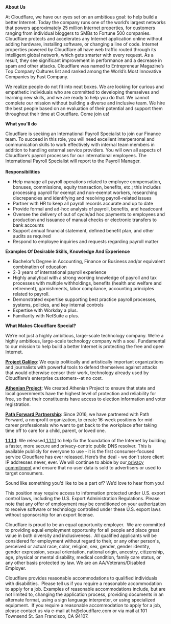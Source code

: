 <div class="content-intro">
	<div><strong>About Us</strong></div>
	<div>
		<p><span style="font-weight: 400;">At Cloudflare, we have our eyes set on an ambitious goal: to help build a better Internet. Today the company runs one of the world’s largest networks that powers approximately 25 million Internet properties, for customers ranging from individual bloggers to SMBs to Fortune 500 companies. Cloudflare protects and accelerates any Internet application online without adding hardware, installing software, or changing a line of code. Internet properties powered by Cloudflare all have web traffic routed through its intelligent global network, which gets smarter with every request. As a result, they see significant improvement in performance and a decrease in spam and other attacks. Cloudflare was named to Entrepreneur Magazine’s Top Company Cultures list and ranked among the World’s Most Innovative Companies by Fast Company.</span><span style="font-weight: 400;">&nbsp;</span></p>
		<p><span style="font-weight: 400;">We realize people do not fit into neat boxes. We are looking for curious and empathetic individuals who are committed to developing themselves and learning new skills, and we are ready to help you do that. We cannot complete our mission without building a diverse and inclusive team. We hire the best people based on an evaluation of their potential and support them throughout their time at Cloudflare. Come join us!&nbsp;</span></p>
	</div>
</div>
<p><strong>What you'll do&nbsp;</strong></p>
<p><span style="font-weight: 400;">Cloudflare is seeking an International Payroll Specialist to join our Finance team. To succeed in this role, you will need excellent interpersonal and communication skills to work effectively with internal team members in addition to handling external service providers. You will own all aspects of Cloudflare’s payroll processes for our international employees. The International Payroll Specialist will report to the Payroll Manager.</span><span style="font-weight: 400;"><br></span><span style="font-weight: 400;"><br></span><strong>Responsibilities</strong></p>
<ul>
	<li style="font-weight: 400;"><span style="font-weight: 400;">Help manage all payroll operations related to employee compensation, bonuses, commissions, equity transaction, benefits, etc.; this includes processing payroll for exempt and non-exempt workers, researching discrepancies and identifying and resolving payroll-related issues</span></li>
	<li style="font-weight: 400;"><span style="font-weight: 400;">Partner with HR to keep all payroll records accurate and up to date</span></li>
	<li style="font-weight: 400;"><span style="font-weight: 400;">Provide formal and ad-hoc analysis of payroll, benefits, and headcount</span></li>
	<li style="font-weight: 400;"><span style="font-weight: 400;">Oversee the delivery of out of cycle/ad hoc payments to employees and production and issuance of manual checks or electronic transfers to bank accounts</span></li>
	<li style="font-weight: 400;"><span style="font-weight: 400;">Support annual financial statement, defined benefit plan, and other audits as required</span></li>
	<li style="font-weight: 400;"><span style="font-weight: 400;">Respond to employee inquiries and requests regarding payroll matter</span></li>
</ul>
<p><strong>Examples Of Desirable Skills, Knowledge And Experience</strong></p>
<ul>
	<li style="font-weight: 400;"><span style="font-weight: 400;">Bachelor’s Degree in Accounting, Finance or Business and/or equivalent combination of education</span></li>
	<li style="font-weight: 400;"><span style="font-weight: 400;">2-3 years of international payroll experience&nbsp;</span></li>
	<li style="font-weight: 400;"><span style="font-weight: 400;">Highly analytical with a strong working knowledge of payroll and tax processes with multiple withholdings, benefits (health and welfare and retirement), garnishments, labor compliance, accounting principles related to payroll.</span></li>
	<li style="font-weight: 400;"><span style="font-weight: 400;">Demonstrated expertise supporting best practice payroll processes, systems, policies, and key internal controls</span></li>
	<li style="font-weight: 400;"><span style="font-weight: 400;">Expertise with Workday a plus.&nbsp;</span></li>
	<li style="font-weight: 400;"><span style="font-weight: 400;">Familiarity with NetSuite a plus.</span></li>
</ul>
<div class="content-conclusion">
	<p><strong>What Makes Cloudflare Special?</strong></p>
	<p><span style="font-weight: 400;">We’re not just a highly ambitious, large-scale technology company. We’re a highly ambitious, large-scale technology company with a soul. Fundamental to our mission to help build a better Internet is protecting the free and open Internet.</span></p>
	<p><a href="https://blog.cloudflare.com/protecting-free-expression-online/"><strong>Project Galileo</strong></a><span style="font-weight: 400;">: We equip politically and artistically important organizations and journalists with powerful tools to defend themselves against attacks that would otherwise censor their work, technology already used by Cloudflare’s enterprise customers--at no cost.</span></p>
	<p><strong><a href="https://www.cloudflare.com/athenian/">Athenian Project</a></strong><span style="font-weight: 400;">: We created Athenian Project to ensure that state and local governments have the highest level of protection and reliability for free, so that their constituents have access to election information and voter registration.</span></p>
	<p><a href="https://blog.cloudflare.com/tag/path-forward/"><strong>Path Forward Partnership</strong></a><span style="font-weight: 400;">: Since 2016, we have partnered with Path Forward, a nonprofit organization, to create 16-week positions for mid-career professionals who want to get back to the workplace after taking time off to care for a child, parent, or loved one.</span></p>
	<p><a href="https://1.1.1.1/"><strong>1.1.1.1</strong></a><span style="font-weight: 400;">: We released</span><a href="https://1.1.1.1/"> <span style="font-weight: 400;">1.1.1.1</span></a><span style="font-weight: 400;"> to help fix the foundation of the Internet by building a faster, more secure and privacy-centric public DNS resolver. This is available publicly for everyone to use - it is the first consumer-focused service Cloudflare has ever released. Here’s the deal - we don’t store client IP addresses never, ever. We will continue to abide by our</span><a href="https://developers.cloudflare.com/1.1.1.1/privacy/public-dns-resolver"> privacy commitment</a><span style="font-weight: 400;"> and ensure that no user data is sold to advertisers or used to target consumers.</span></p>
	<p><span style="font-weight: 400;">Sound like something you’d like to be a part of? We’d love to hear from you!</span></p>
	<p><span style="font-weight: 400;">This position may require access to information protected under U.S. export control laws, including the U.S. Export Administration Regulations. Please note that any offer of employment may be conditioned on your authorization to receive software or technology controlled under these U.S. export laws without sponsorship for an export license.</span></p>
	<p><span style="font-weight: 400;">Cloudflare is proud to be an equal opportunity employer. &nbsp;We are committed to providing equal employment opportunity for all people and place great value in both diversity and inclusiveness. &nbsp;All qualified applicants will be considered for employment without regard to their, or any other person's, perceived or actual</span> <span style="font-weight: 400;">race, color, religion, sex, gender, gender identity, gender expression, sexual orientation, national origin, ancestry, citizenship, age, physical or mental disability, medical condition, family care status, or any other basis protected by law. </span><span style="font-weight: 400;">We are an AA/Veterans/Disabled Employer.</span></p>
	<p><span style="font-weight: 400;">Cloudflare provides reasonable accommodations to qualified individuals with disabilities. &nbsp;Please tell us if you require a reasonable accommodation to apply for a job. Examples of reasonable accommodations include, but are not limited to, changing the application process, providing documents in an alternate format, using a sign language interpreter, or using specialized equipment. &nbsp;If you require a reasonable accommodation to apply for a job, please contact us via e-mail at </span><span style="font-weight: 400;">hr@cloudflare.com</span><span style="font-weight: 400;"> or via mail at 101 Townsend St. San Francisco, CA 94107.</span></p>
</div>